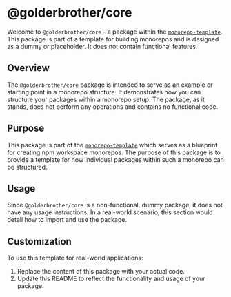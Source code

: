 # @golderbrother/core

Welcome to `@golderbrother/core` - a package within the [`monorepo-template`](https://github.com/GolderBrother/monorepo-template.git). This package is part of a template for building monorepos and is designed as a dummy or placeholder. It does not contain functional features.

## Overview

The `@golderbrother/core` package is intended to serve as an example or starting point in a monorepo structure. It demonstrates how you can structure your packages within a monorepo setup. The package, as it stands, does not perform any operations and contains no functional code.

## Purpose

This package is part of the [`monorepo-template`](https://github.com/GolderBrother/monorepo-template.git) which serves as a blueprint for creating npm workspace monorepos. The purpose of this package is to provide a template for how individual packages within such a monorepo can be structured.

## Usage

Since `@golderbrother/core` is a non-functional, dummy package, it does not have any usage instructions. In a real-world scenario, this section would detail how to import and use the package.

## Customization

To use this template for real-world applications:

1. Replace the content of this package with your actual code.
2. Update this README to reflect the functionality and usage of your package.
